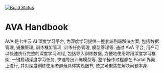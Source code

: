 [![Build Status](https://travis-ci.com/qiniu-ava/handbook.svg?branch=master)](https://travis-ci.com/qiniu-ava/handbook)

# AVA Handbook

AVA 是七牛云 AI 深度学习平台, 为深度学习提供一整套端到端解决方案, 包括数据管理, 镜像管理, 训练框架管理, 训练任务管理, 模型管理等. 通过 AVA 平台, 用户可以快速执行完整的深度学习流程, 包括导入训练数据, 方便地使用常用深度学习框架, 一键启动深度学习任务, 快速导出训练模型等. 整个操作过程都在 Portal 界面上进行, 并对深度训练使用者屏蔽具体实现细节, 使之可聚焦在解决问题本身.
